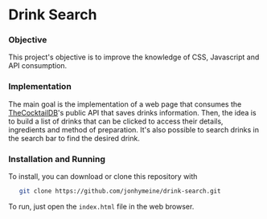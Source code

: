 # Drink Search

### Objective

This project's objective is to improve the knowledge of CSS, Javascript and API consumption.

### Implementation

The main goal is the implementation of a web page that consumes the [TheCocktailDB](https://www.thecocktaildb.com/)'s public API that saves drinks information.
Then, the idea is to build a list of drinks that can be clicked to access their details, ingredients and method of preparation. It's also possible to search drinks in the search bar to find the desired drink.

### Installation and Running

To install, you can download or clone this repository with

```sh
   git clone https://github.com/jonhymeine/drink-search.git
```

To run, just open the `index.html` file in the web browser.
